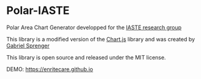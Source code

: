 Polar-IASTE
===========

Polar Area Chart Generator developped for the [IASTE research group](http://iaste-researchgroup.org/)

This library is a modified version of the [Chart.js](http://www.chartjs.org) library and was created by [Gabriel Sprenger](http://gabrielsprenger.com)

This library is open source and released under the MIT license.

DEMO: https://enritecare.github.io

